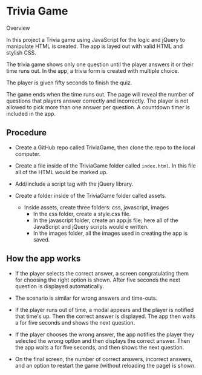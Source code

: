 # Trivia Game

Overview

In this project a Trivia game using JavaScript for the logic and jQuery to manipulate HTML is created. The app is layed out with valid HTML and stylish CSS.

The trivia game shows only one question until the player answers it or their time runs out. In the app, a trivia form is created with multiple choice.

The player is given fifty seconds to finish the quiz.

The game ends when the time runs out. The page will reveal the number of questions that players answer correctly and incorrectly. The player is not allowed to pick more than one answer per question. A countdown timer is included in the app.


## Procedure

* Create a GitHub repo called TriviaGame, then clone the repo to the local computer.

* Create a file inside of the TriviaGame folder called ```index.html```. In this file all of the  HTML would be marked up.

* Add/include a script tag with the jQuery library.

* Create a folder inside of the TriviaGame folder called assets.
  * Inside assets, create three folders: css, javascript, images
    * In the css folder, create a style.css file.
    * In the javascript folder, create an app.js file; here all of the JavaScript and jQuery scripts would e written.
    * In the images folder, all the images used in creating the app is saved.


## How the app works
* If the player selects the correct answer, a screen congratulating them for choosing the right option is shown. After five seconds the next question is displayed automatically.

* The scenario is similar for wrong answers and time-outs.

* If the player runs out of time, a modal appears and the player is notified that time's up. Then the correct answer is displayed. The app then waits a for five seconds and shows the next question.

* If the player chooses the wrong answer, the app notifies the player they selected the wrong option and then displays the correct answer. Then the app waits a for five seconds, and then shows the next question.

* On the final screen, the number of correct answers, incorrect answers, and an option to restart the game (without reloading the page) is shown.
